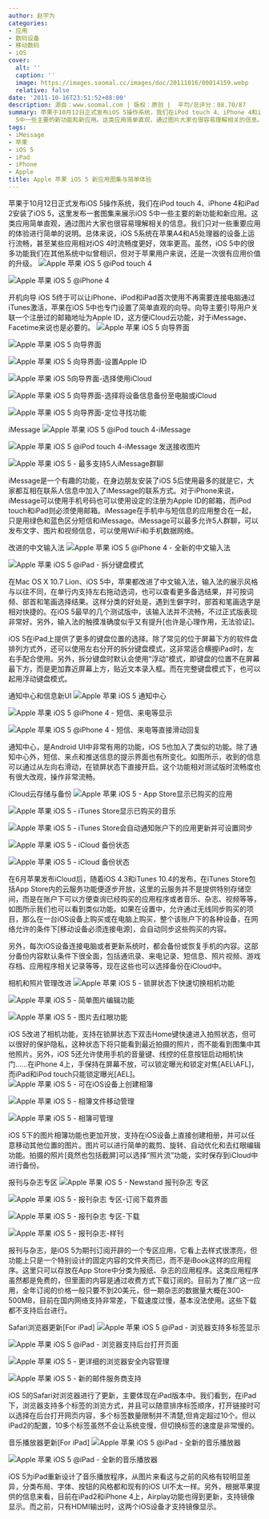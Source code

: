 ```yaml
---
author: 赵宇为
categories:
- 应用
- 数码设备
- 移动数码
- iOS
cover:
  alt: ''
  caption: ''
  image: https://images.soomal.cc/images/doc/20111016/00014159.webp
  relative: false
date: '2011-10-16T23:51:52+08:00'
description: 源自：www.soomal.com | 版权：原创 |  平均/总评分：08.70/87
summary: 苹果于10月12日正式发布iOS 5操作系统，我们在iPod touch 4、iPhone 4和iPad 2安装了iOS 5，这里发布一套图集来展示iOS
  5中一些主要的新功能和新应用。这类应用简单直观，通过图片大家也很容易理解相关的信息。我们只对一些重要应用的体验进行简单的说明。总体来说，iOS 5系统在苹果A4和A5处理器的设备上运行流畅
tags:
- iMessage
- 苹果
- iOS 5
- iPad
- iPhone
- Apple
title: Apple 苹果 iOS 5 新应用图集与简单体验
---
```


苹果于10月12日正式发布iOS 5操作系统，我们在iPod touch 4、iPhone 4和iPad 2安装了iOS 5，这里发布一套图集来展示iOS 5中一些主要的新功能和新应用。这类应用简单直观，通过图片大家也很容易理解相关的信息。我们只对一些重要应用的体验进行简单的说明。总体来说，iOS 5系统在苹果A4和A5处理器的设备上运行流畅，甚至某些应用相对iOS 4时流畅度更好，效率更高。虽然，iOS 5中的很多功能我们在其他系统中似曾相识，但对于苹果用户来说，还是一次很有应用价值的升级。
![Apple 苹果 iOS 5 @iPod touch 4](https://images.soomal.cc/images/doc/20111016/00014121.webp)




![Apple 苹果 iOS 5 @iPhone 4](https://images.soomal.cc/images/doc/20111016/00014125.webp)




开机向导
iOS 5终于可以让iPhone、iPod和iPad首次使用不再需要连接电脑通过iTunes激活，苹果在iOS 5中也专门设置了简单直观的向导。向导主要引导用户关联一个注册过的邮箱地址为Apple ID，这方便iCloud云功能，对于iMessage、Facetime来说也是必要的。
![Apple 苹果 iOS 5 向导界面](https://images.soomal.cc/images/doc/20111016/00014115.webp)




![Apple 苹果 iOS 5 向导界面](https://images.soomal.cc/images/doc/20111016/00014116.webp)




![Apple 苹果 iOS 5 向导界面-设置Apple ID](https://images.soomal.cc/images/doc/20111016/00014117.webp)




![Apple 苹果 iOS 5向导界面-选择使用iCloud](https://images.soomal.cc/images/doc/20111016/00014118.webp)




![Apple 苹果 iOS 5 向导界面-选择将设备信息备份至电脑或iCloud](https://images.soomal.cc/images/doc/20111016/00014119.webp)




![Apple 苹果 iOS 5 向导界面-定位寻找功能](https://images.soomal.cc/images/doc/20111016/00014120.webp)




iMessage
![Apple 苹果 iOS 5 @iPod touch 4-iMessage](https://images.soomal.cc/images/doc/20111016/00014122.webp)




![Apple 苹果 iOS 5 @iPod touch 4-iMessage 发送接收图片](https://images.soomal.cc/images/doc/20111016/00014123.webp)




![Apple 苹果 iOS 5 - 最多支持5人iMessage群聊](https://images.soomal.cc/images/doc/20111016/00014135.webp)




iMessage是一个有趣的功能，在身边朋友安装了iOS 5后使用最多的就是它，大家都互相在联系人信息中加入了iMessage的联系方式。对于iPhone来说，iMessage可以使用手机号码也可以使用设定的注册为Apple ID的邮箱，而iPod touch和iPad则必须使用邮箱。iMessage在手机中与短信息的应用整合在一起，只是用绿色和蓝色区分短信和iMessage。iMessage可以最多允许5人群聊，可以发布文字、图片和视频信息，可以使用WiFi和手机数据网络。

改进的中文输入法
![Apple 苹果 iOS 5 @iPhone 4 - 全新的中文输入法](https://images.soomal.cc/images/doc/20111016/00014131.webp)




![Apple 苹果 iOS 5 @iPad - 拆分键盘模式](https://images.soomal.cc/images/doc/20111016/00014139.webp)




在Mac OS X 10.7 Lion、iOS 5中，苹果都改进了中文输入法，输入法的展示风格与以往不同，在单行内支持左右拖动选词，也可以查看更多备选结果，并可按词频、部首和笔画选择结果。这样分类的好处是，遇到生僻字时，部首和笔画选字是相对快捷的。在iOS 5最早的几个测试版中，该输入法并不流畅，不过正式版表现非常好。另外，输入法的触摸准确度似乎又有提升[也许是心理作用，无法验证]。

iOS 5在iPad上提供了更多的键盘位置的选择。除了常见的位于屏幕下方的软件盘排列方式外，还可以使用左右分开的拆分键盘模式，这非常适合横握iPad时，左右手配合使用。另外，拆分键盘时默认会使用“浮动”模式，即键盘的位置不在屏幕最下方，而是更加靠近屏幕上方，贴近文本录入框。而在完整键盘模式下，也可以起用浮动键盘模式。

通知中心和信息新UI
![Apple 苹果 iOS 5 通知中心](https://images.soomal.cc/images/doc/20111016/00014124.webp)




![Apple 苹果 iOS 5 @iPhone 4 - 短信、来电等显示](https://images.soomal.cc/images/doc/20111016/00014126.webp)




![Apple 苹果 iOS 5 @iPhone 4 - 短信、来电等直接滑动回复](https://images.soomal.cc/images/doc/20111016/00014127.webp)




通知中心，是Android UI中非常有用的功能，iOS 5也加入了类似的功能。除了通知中心外，短信、来点和推送信息的提示界面也有所变化。如图所示，收到的信息可以通过从左向右滑动，在锁屏状态下直接开启。这个功能相对测试版时流畅度也有很大改观，操作非常流畅。

iCloud云存储与备份
![Apple 苹果 iOS 5 - App Store显示已购买的应用](https://images.soomal.cc/images/doc/20111016/00014153.webp)




![Apple 苹果 iOS 5 - iTunes Store显示已购买的音乐](https://images.soomal.cc/images/doc/20111016/00014155.webp)




![Apple 苹果 iOS 5 - iTunes Store会自动通知账户下的应用更新并可设置同步](https://images.soomal.cc/images/doc/20111016/00014130.webp)




![Apple 苹果 iOS 5 - iCloud 备份状态](https://images.soomal.cc/images/doc/20111016/00014128.webp)




![Apple 苹果 iOS 5 - iCloud 备份状态](https://images.soomal.cc/images/doc/20111016/00014140.webp)




在6月苹果发布iCloud后，随着iOS 4.3和iTunes 10.4的发布，在iTunes Store包括App Store内的云服务功能便逐步开放，这里的云服务并不是提供特别存储空间，而是在账户下可以方便查询已经购买的应用程序或者音乐、杂志、视频等等，如图所示我们也可以看到类似功能。如果在设置中，允许通过无线同步购买的项目，那么在一台iOS设备上购买或在电脑上购买，整个该账户下的各种设备，在网络允许的条件下[移动设备必须连接电源]，会自动同步这些购买的内容。

另外，每次iOS设备连接电脑或者更新系统时，都会备份或恢复手机的内容。这部分备份内容默认条件下很全面，包括通讯录、来电记录、短信息、照片视频、游戏存档、应用程序相关记录等等，现在这些也可以选择备份在iCloud中。

相机和照片管理改进
![Apple 苹果 iOS 5 - 锁屏状态下快速切换相机功能](https://images.soomal.cc/images/doc/20111016/00014132.webp)




![Apple 苹果 iOS 5 - 简单图片编辑功能](https://images.soomal.cc/images/doc/20111016/00014133.webp)




![Apple 苹果 iOS 5 - 图片去红眼功能](https://images.soomal.cc/images/doc/20111016/00014134.webp)




iOS 5改进了相机功能，支持在锁屏状态下双击Home键快速进入拍照状态，但可以很好的保护隐私，这种状态下将只能看到最近拍摄的照片，而不能看到图集中其他照片。另外，iOS 5还允许使用手机的音量键、线控的任意按钮启动相机快门……在iPhone 4上，手保持在屏幕不放，可以锁定曝光和锁定对焦[AEL\AFL]，而iPad和iPod touch只能锁定曝光[AEL]。
![Apple 苹果 iOS 5 - 可在iOS设备上创建相簿](https://images.soomal.cc/images/doc/20111016/00014156.webp)




![Apple 苹果 iOS 5 - 相簿文件移动管理](https://images.soomal.cc/images/doc/20111016/00014157.webp)




![Apple 苹果 iOS 5 - 相簿可管理](https://images.soomal.cc/images/doc/20111016/00014158.webp)




iOS 5下的图片相簿功能也更加开放，支持在iOS设备上直接创建相册，并可以任意移动其他位置的图片。图片可以进行简单的裁剪、旋转、自动优化和去红眼编辑功能。拍摄的照片[竟然也包括截屏]可以选择“照片流”功能，实时保存到iCloud中进行备份。

报刊与杂志专区
![Apple 苹果 iOS 5 - Newstand 报刊杂志 专区](https://images.soomal.cc/images/doc/20111016/00014148.webp)




![Apple 苹果 iOS 5 - 报刊杂志 专区-订阅下载界面](https://images.soomal.cc/images/doc/20111016/00014149.webp)




![Apple 苹果 iOS 5 - 报刊杂志 专区-下载](https://images.soomal.cc/images/doc/20111016/00014150.webp)




![Apple 苹果 iOS 5 - 报刊杂志-样刊](https://images.soomal.cc/images/doc/20111016/00014152.webp)




报刊与杂志，是iOS 5为期刊订阅开辟的一个专区应用，它看上去样式很漂亮，但功能上只是一个特别设计的固定内容的文件夹而已，而不是iBook这样的应用程序。这里只可以存放在App Store中分类为报纸、杂志的应用程序。这类应用程序虽然都是免费的，但里面的内容是通过收费方式下载订阅的。目前为了推广这一应用，全年订阅的价格一般只要不到20美元，但一期杂志的数据量大概在300-500MB，目前在国内网络支持非常差，下载速度过慢，基本没法使用。这些下载都不支持后台进行。

Safari浏览器更新[For iPad]
![Apple 苹果 iOS 5 @iPad - 浏览器支持多标签显示](https://images.soomal.cc/images/doc/20111016/00014144.webp)




![Apple 苹果 iOS 5 @iPad - 浏览器支持后台打开页面](https://images.soomal.cc/images/doc/20111016/00014145.webp)




![Apple 苹果 iOS 5 - 更详细的浏览器安全内容管理](https://images.soomal.cc/images/doc/20111016/00014142.webp)




![Apple 苹果 iOS 5 - 新的邮件服务商支持](https://images.soomal.cc/images/doc/20111016/00014141.webp)




iOS 5的Safari对浏览器进行了更新，主要体现在iPad版本中。我们看到，在iPad下，浏览器支持多个标签的浏览方式，并且可以随意排序标签顺序，打开链接时可以选择在后台打开网页内容，多个标签数量限制并不清楚,但肯定超过10个。但以iPad2的配置，10多个标签虽然不会让系统变慢，但切换标签的速度是非常慢的。

音乐播放器更新[For iPad]
![Apple 苹果 iOS 5 @iPad - 全新的音乐播放器](https://images.soomal.cc/images/doc/20111016/00014146.webp)




![Apple 苹果 iOS 5 @iPad - 全新的音乐播放器](https://images.soomal.cc/images/doc/20111016/00014147.webp)




iOS 5为iPad重新设计了音乐播放程序，从图片来看这与之前的风格有较明显差异，分类布局、字体、按钮的风格都和现有的iOS UI不太一样。另外，根据苹果提供的信息来看，目前在iPad2和iPhone 4上，Airplay功能也得到更新，支持镜像显示。而之前，只有HDMI输出时，这两个iOS设备才支持镜像显示。